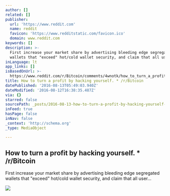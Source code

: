 ```yaml
---
author: []
related: []
publisher:
  url: 'https://www.reddit.com'
  name: reddit
  favicon: 'https://www.redditstatic.com/favicon.ico'
  domain: www.reddit.com
keywords: []
description: >-
  First increase your market share by advertising bleeding edge segregated
  wallets that "exceed" hot/cold wallet security, and claim that all user...
inLanguage: lt
app_links: []
isBasedOnUrl: >-
  https://www.reddit.com/r/Bitcoin/comments/4wnotk/how_to_turn_a_profit_by_hacking_yourself/
title: How to turn a profit by hacking yourself. * /r/Bitcoin
datePublished: '2016-08-13T05:49:03.940Z'
dateModified: '2016-08-12T16:38:35.487Z'
via: {}
starred: false
sourcePath: _posts/2016-08-13-how-to-turn-a-profit-by-hacking-yourself-rbitcoin.md
inFeed: true
hasPage: false
inNav: false
_context: 'http://schema.org'
_type: MediaObject

---
```

<article style=""><h1>How to turn a profit by hacking yourself. * /r/Bitcoin</h1><p>First increase your market share by advertising bleeding edge segregated wallets that "exceed" hot/cold wallet security, and claim that all user...</p><img src="https://www.redditstatic.com/icon.png" /></article>